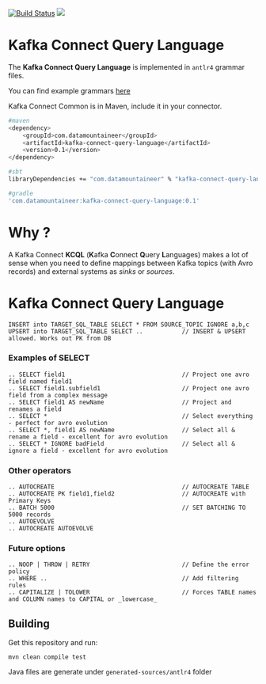 [![Build Status](https://travis-ci.org/datamountaineer/kafka-connector-query-language.svg?branch=master)](https://travis-ci.org/datamountaineer/kafka-connector-query-language)
[<img src="https://img.shields.io/badge/latest%20release-v0.1-blue.svg?label=latest%20release"/>](http://search.maven.org/#search%7Cga%7C1%7Cg%3A%22com.datamountaineer%22%20AND%20a%3A%22kafka-connector-query-language%22)


# Kafka Connect Query Language

The **Kafka Connect Query Language** is implemented in `antlr4` grammar files.

You can find example grammars <a href="https://github.com/antlr/grammars-v4">here</a>

Kafka Connect Common is in Maven, include it in your connector.

```bash
#maven
<dependency>
	<groupId>com.datamountaineer</groupId>
	<artifactId>kafka-connect-query-language</artifactId>
	<version>0.1</version>
</dependency>

#sbt
libraryDependencies += "com.datamountaineer" % "kafka-connect-query-language" % "0.1"

#gradle
'com.datamountaineer:kafka-connect-query-language:0.1'
```

# Why ?

A Kafka Connect **KCQL** (**K**afka **C**onnect **Q**uery **L**anguages) makes a lot of sense when you need to define mappings between 
Kafka topics (with Avro records) and external systems as _sinks_ or _sources_. 

# Kafka Connect Query Language 

    INSERT into TARGET_SQL_TABLE SELECT * FROM SOURCE_TOPIC IGNORE a,b,c
    UPSERT into TARGET_SQL_TABLE SELECT ..           // INSERT & UPSERT allowed. Works out PK from DB

### Examples of SELECT

    .. SELECT field1                                 // Project one avro field named field1
    .. SELECT field1.subfield1                       // Project one avro field from a complex message
    .. SELECT field1 AS newName                      // Project and renames a field
    .. SELECT *                                      // Select everything - perfect for avro evolution
    .. SELECT *, field1 AS newName                   // Select all & rename a field - excellent for avro evolution
    .. SELECT * IGNORE badField                      // Select all & ignore a field - excellent for avro evolution

### Other operators

    .. AUTOCREATE                                    // AUTOCREATE TABLE
    .. AUTOCREATE PK field1,field2                   // AUTOCREATE with Primary Keys
    .. BATCH 5000                                    // SET BATCHING TO 5000 records
    .. AUTOEVOLVE
    .. AUTOCREATE AUTOEVOLVE

### Future options

    .. NOOP | THROW | RETRY                          // Define the error policy 
    .. WHERE ..                                      // Add filtering rules
    .. CAPITALIZE | TOLOWER                          // Forces TABLE names and COLUMN names to CAPITAL or _lowercase_
    
## Building

Get this repository and run:

    mvn clean compile test

Java files are generate under `generated-sources/antlr4` folder
